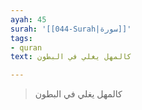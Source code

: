 ```yaml
---
ayah: 45
surah: '[[044-Surah|سورة]]'
tags:
- quran
text: كالمهل يغلي في البطون

---
```

> كالمهل يغلي في البطون
